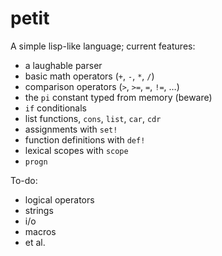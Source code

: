 # petit

A simple lisp-like language; current features:

- a laughable parser
- basic math operators (`+`, `-`, `*`, `/`)
- comparison operators (`>`, `>=`, `=`, `!=`, …)
- the `pi` constant typed from memory (beware)
- `if` conditionals
- list functions, `cons`, `list`, `car`, `cdr`
- assignments with `set!`
- function definitions with `def!`
- lexical scopes with `scope`
- `progn`

To-do:

- logical operators
- strings
- i/o
- macros
- et al.
